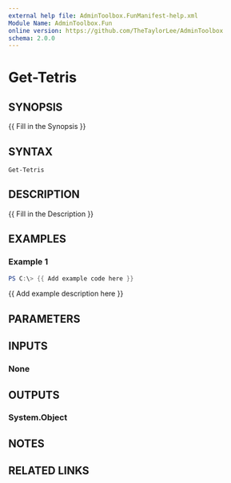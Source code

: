 ```yaml
---
external help file: AdminToolbox.FunManifest-help.xml
Module Name: AdminToolbox.Fun
online version: https://github.com/TheTaylorLee/AdminToolbox
schema: 2.0.0
---
```


# Get-Tetris

## SYNOPSIS
{{ Fill in the Synopsis }}

## SYNTAX

```
Get-Tetris
```

## DESCRIPTION
{{ Fill in the Description }}

## EXAMPLES

### Example 1
```powershell
PS C:\> {{ Add example code here }}
```

{{ Add example description here }}

## PARAMETERS

## INPUTS

### None

## OUTPUTS

### System.Object
## NOTES

## RELATED LINKS

